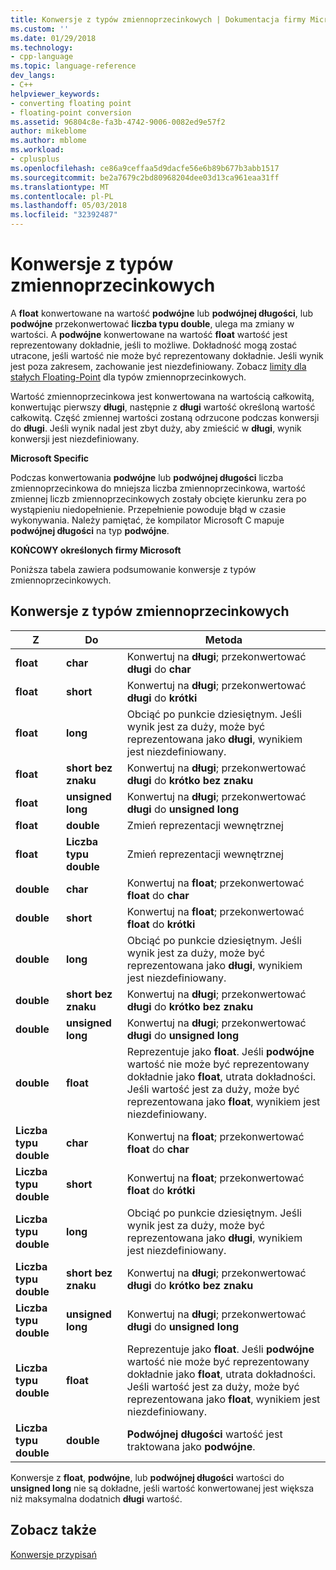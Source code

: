 ```yaml
---
title: Konwersje z typów zmiennoprzecinkowych | Dokumentacja firmy Microsoft
ms.custom: ''
ms.date: 01/29/2018
ms.technology:
- cpp-language
ms.topic: language-reference
dev_langs:
- C++
helpviewer_keywords:
- converting floating point
- floating-point conversion
ms.assetid: 96804c8e-fa3b-4742-9006-0082ed9e57f2
author: mikeblome
ms.author: mblome
ms.workload:
- cplusplus
ms.openlocfilehash: ce86a9ceffaa5d9dacfe56e6b89b677b3abb1517
ms.sourcegitcommit: be2a7679c2bd80968204dee03d13ca961eaa31ff
ms.translationtype: MT
ms.contentlocale: pl-PL
ms.lasthandoff: 05/03/2018
ms.locfileid: "32392487"
---
```

# <a name="conversions-from-floating-point-types"></a>Konwersje z typów zmiennoprzecinkowych

A **float** konwertowane na wartość **podwójne** lub **podwójnej długości**, lub **podwójne** przekonwertować **liczba typu double**, ulega ma zmiany w wartości. A **podwójne** konwertowane na wartość **float** wartość jest reprezentowany dokładnie, jeśli to możliwe. Dokładność mogą zostać utracone, jeśli wartość nie może być reprezentowany dokładnie. Jeśli wynik jest poza zakresem, zachowanie jest niezdefiniowany. Zobacz [limity dla stałych Floating-Point](../c-language/limits-on-floating-point-constants.md) dla typów zmiennoprzecinkowych.

Wartość zmiennoprzecinkowa jest konwertowana na wartością całkowitą, konwertując pierwszy **długi**, następnie z **długi** wartość określoną wartość całkowitą. Część zmiennej wartości zostaną odrzucone podczas konwersji do **długi**. Jeśli wynik nadal jest zbyt duży, aby zmieścić w **długi**, wynik konwersji jest niezdefiniowany.

**Microsoft Specific**

Podczas konwertowania **podwójne** lub **podwójnej długości** liczba zmiennoprzecinkowa do mniejsza liczba zmiennoprzecinkowa, wartość zmiennej liczb zmiennoprzecinkowych zostały obcięte kierunku zera po wystąpieniu niedopełnienie. Przepełnienie powoduje błąd w czasie wykonywania. Należy pamiętać, że kompilator Microsoft C mapuje **podwójnej długości** na typ **podwójne**.

**KOŃCOWY określonych firmy Microsoft**

Poniższa tabela zawiera podsumowanie konwersje z typów zmiennoprzecinkowych.

## <a name="conversions-from-floating-point-types"></a>Konwersje z typów zmiennoprzecinkowych

|Z|Do|Metoda|
|----------|--------|------------|
|**float**|**char**|Konwertuj na **długi**; przekonwertować **długi** do **char**|
|**float**|**short**|Konwertuj na **długi**; przekonwertować **długi** do **krótki**|
|**float**|**long**|Obciąć po punkcie dziesiętnym. Jeśli wynik jest za duży, może być reprezentowana jako **długi**, wynikiem jest niezdefiniowany.|
|**float**|**short bez znaku**|Konwertuj na **długi**; przekonwertować **długi** do **krótko bez znaku**|
|**float**|**unsigned long**|Konwertuj na **długi**; przekonwertować **długi** do **unsigned long**|
|**float**|**double**|Zmień reprezentacji wewnętrznej|
|**float**|**Liczba typu double**|Zmień reprezentacji wewnętrznej|
|**double**|**char**|Konwertuj na **float**; przekonwertować **float** do **char**|
|**double**|**short**|Konwertuj na **float**; przekonwertować **float** do **krótki**|
|**double**|**long**|Obciąć po punkcie dziesiętnym. Jeśli wynik jest za duży, może być reprezentowana jako **długi**, wynikiem jest niezdefiniowany.|
|**double**|**short bez znaku**|Konwertuj na **długi**; przekonwertować **długi** do **krótko bez znaku**|
|**double**|**unsigned long**|Konwertuj na **długi**; przekonwertować **długi** do **unsigned long**|
|**double**|**float**|Reprezentuje jako **float**. Jeśli **podwójne** wartość nie może być reprezentowany dokładnie jako **float**, utrata dokładności. Jeśli wartość jest za duży, może być reprezentowana jako **float**, wynikiem jest niezdefiniowany.|
|**Liczba typu double**|**char**|Konwertuj na **float**; przekonwertować **float** do **char**|
|**Liczba typu double**|**short**|Konwertuj na **float**; przekonwertować **float** do **krótki**|
|**Liczba typu double**|**long**|Obciąć po punkcie dziesiętnym. Jeśli wynik jest za duży, może być reprezentowana jako **długi**, wynikiem jest niezdefiniowany.|
|**Liczba typu double**|**short bez znaku**|Konwertuj na **długi**; przekonwertować **długi** do **krótko bez znaku**|
|**Liczba typu double**|**unsigned long**|Konwertuj na **długi**; przekonwertować **długi** do **unsigned long**|
|**Liczba typu double**|**float**|Reprezentuje jako **float**. Jeśli **podwójne** wartość nie może być reprezentowany dokładnie jako **float**, utrata dokładności. Jeśli wartość jest za duży, może być reprezentowana jako **float**, wynikiem jest niezdefiniowany.|
|**Liczba typu double**|**double**|**Podwójnej długości** wartość jest traktowana jako **podwójne**.|

Konwersje z **float**, **podwójne**, lub **podwójnej długości** wartości do **unsigned long** nie są dokładne, jeśli wartość konwertowanej jest większa niż maksymalna dodatnich **długi** wartość.

## <a name="see-also"></a>Zobacz także

[Konwersje przypisań](../c-language/assignment-conversions.md)  
